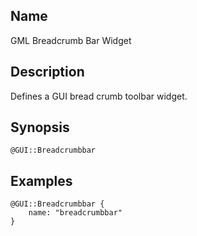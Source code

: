 ## Name

GML Breadcrumb Bar Widget

## Description

Defines a GUI bread crumb toolbar widget.

## Synopsis

`@GUI::Breadcrumbbar`

## Examples

```gml
@GUI::Breadcrumbbar {
    name: "breadcrumbbar"
}
```

